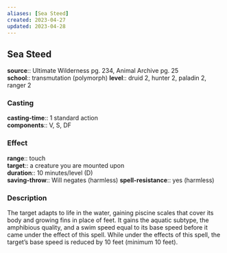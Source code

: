 ```yaml
---
aliases: [Sea Steed]
created: 2023-04-27
updated: 2023-04-28
---
```


## Sea Steed

**source**:: Ultimate Wilderness pg. 234, Animal Archive pg. 25  
**school**:: transmutation (polymorph)
**level**:: druid 2, hunter 2, paladin 2, ranger 2

### Casting

**casting-time**:: 1 standard action  
**components**:: V, S, DF

### Effect

**range**:: touch  
**target**:: a creature you are mounted upon  
**duration**:: 10 minutes/level (D)  
**saving-throw**:: Will negates (harmless)
**spell-resistance**:: yes (harmless)

### Description

The target adapts to life in the water, gaining piscine scales that cover its body and growing fins in place of feet. It gains the aquatic subtype, the amphibious quality, and a swim speed equal to its base speed before it came under the effect of this spell. While under the effects of this spell, the target’s base speed is reduced by 10 feet (minimum 10 feet).

